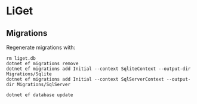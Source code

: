 # LiGet

## Migrations

Regenerate migrations with:

```
rm liget.db
dotnet ef migrations remove
dotnet ef migrations add Initial --context SqliteContext --output-dir Migrations/Sqlite
dotnet ef migrations add Initial --context SqlServerContext --output-dir Migrations/SqlServer

dotnet ef database update
```
